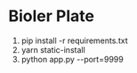 # Bioler Plate

1. pip install -r requirements.txt
2. yarn static-install
3. python app.py --port=9999